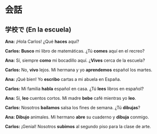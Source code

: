 # 会話

## 学校で (En la escuela)

**Ana:** ¡Hola Carlos! ¿Qué **haces** aquí?

**Carlos:** **Busco** mi libro de matemáticas. ¿Tú **comes** aquí en el recreo?

**Ana:** Sí, siempre **como** mi bocadillo aquí. ¿**Vives** cerca de la escuela?

**Carlos:** No, **vivo** lejos. Mi hermana y yo **aprendemos** español los martes.

**Ana:** ¡Qué bien! Yo **escribo** cartas a mi abuela en España.

**Carlos:** Mi familia **habla** español en casa. ¿Tú **lees** libros en español?

**Ana:** Sí, **leo** cuentos cortos. Mi madre **bebe** café mientras yo **leo**.

**Carlos:** Nosotros **bailamos** salsa los fines de semana. ¿Tú **dibujas**?

**Ana:** **Dibujo** animales. Mi hermano **abre** su cuaderno y **dibuja** conmigo.

**Carlos:** ¡Genial! Nosotros **subimos** al segundo piso para la clase de arte.